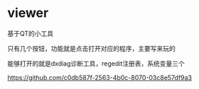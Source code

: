 # viewer
基于QT的小工具


只有几个按钮，功能就是点击打开对应的程序，主要写来玩的


能够打开的就是dxdiag诊断工具，regedit注册表，系统变量三个



https://github.com/c0db587f-2563-4b0c-8070-03c8e57df9a3


